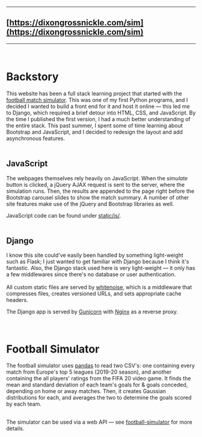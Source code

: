 ***
## [https://dixongrossnickle.com/sim](https://dixongrossnickle.com/sim)
***
<br/>

# Backstory
This website has been a full stack learning project that started with the [football match simulator](https://github.com/dixongrossnickle/personal-website/blob/master/programs/football_sim/). This was one of my first Python programs, and I decided I wanted to build a front end for it and host it online — this led me to Django, which required a brief detour into HTML, CSS, and JavaScript. By the time I published the first version, I had a much better understanding of the entire stack. This past summer, I spent some of time learning about Bootstrap and JavaScript, and I decided to redesign the layout and add asynchronous features.<br/><br/>

## JavaScript
The webpages themselves rely heavily on JavaScript. When the *simulate* button is clicked, a jQuery AJAX request is sent to the server, where the simulation runs. Then, the results are appended to the page right before the Bootstrap carousel slides to show the match summary. A number of other site features make use of the jQuery and Bootstrap libraries as well.<br/>

JavaScript code can be found under [static/js/](https://github.com/dixongrossnickle/personal-website/blob/master/static/js/).<br/><br/>

## Django
I know this site could've easily been handled by something light-weight such as Flask; I just wanted to get familiar with Django because I think it's fantastic. Also, the Django stack used here is very light-weight — it only has a few middlewares since there's no database or user authentication.<br/><br/>
All custom static files are served by [whitenoise](http://whitenoise.evans.io/en/stable/index.html), which is a middleware that compresses files, creates versioned URLs, and sets appropriate cache headers.<br/>

The Django app is served by [Gunicorn](https://docs.gunicorn.org/en/stable/) with [Nginx](https://nginx.org/en/) as a reverse proxy.<br/><br/><br/>

# Football Simulator
The football simulator uses [pandas](https://pypi.org/project/pandas/) to read two CSV's: one containing every match from Europe's top 5 leagues (2019-20 season), and another containing the all players' ratings from the FIFA 20 video game. It finds the mean and standard deviation of each team's goals for & goals conceded, depending on home or away matches. Then, it creates Gaussian distributions for each, and averages the two to determine the goals scored by each team.<br/><br/>

The simulator can be used via a web API — see [football-simulator](https://github.com/dixongrossnickle/football-simulator/) for more details.
